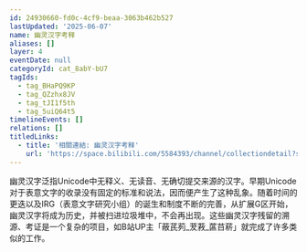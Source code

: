 ```yaml
---
id: 24930660-fd0c-4cf9-beaa-3063b462b527
lastUpdated: '2025-06-07'
name: 幽灵汉字考释
aliases: []
layer: 4
eventDate: null
categoryId: cat_8abY-bU7
tagIds:
  - tag_BHaPQ9KP
  - tag_QZzhx8JV
  - tag_tJI1f5th
  - tag_5uiQ64t5
timelineEvents: []
relations: []
titledLinks:
  - title: '相關連結: 幽灵汉字考释'
    url: 'https://space.bilibili.com/5584393/channel/collectiondetail?sid=1659998'
---
```

幽灵汉字泛指Unicode中无释义、无读音、无确切提交来源的汉字。早期Unicode对于表意文字的收录没有固定的标准和说法，因而便产生了这种乱象。随着时间的更迭以及IRG（表意文字研究小组）的诞生和制度不断的完善，从扩展G区开始，幽灵汉字将成为历史，并被扫进垃圾堆中，不会再出现。这些幽灵汉字残留的溯源、考证是一个复杂的项目，如B站UP主「蔽芪茢_茇䓮_蓲䒤菥」就完成了许多类似的工作。
